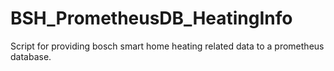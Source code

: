 # BSH_PrometheusDB_HeatingInfo
Script for providing bosch smart home heating related data to a prometheus database.
